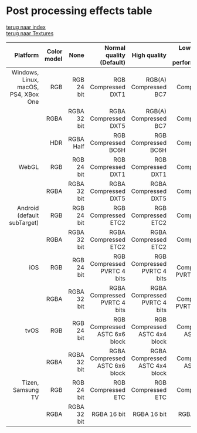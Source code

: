 # Post processing effects table

[terug naar index](/Index.md#graphics)   
[terug naar Textures](/Graphics/Textures.md) 

|                             Platform | Color model |        None |       Normal quality (Default) |                   High quality | Low quality (higher performance) |
|-------------------------------------:|------------:|------------:|-------------------------------:|-------------------------------:|---------------------------------:|
| Windows, Linux, macOS, PS4, XBox One |         RGB |  RGB 24 bit |            RGB Compressed DXT1 |          RGB(A) Compressed BC7 |              RGB Compressed DXT1 |
|                                      |        RGBA | RGBA 32 bit |           RGBA Compressed DXT5 |          RGB(A) Compressed BC7 |             RGBA Compressed DXT5 |
|                                      |         HDR |   RGBA Half |            RGB Compressed BC6H |            RGB Compressed BC6H |              RGB Compressed BC6H |
|                                WebGL |         RGB |  RGB 24 bit |            RGB Compressed DXT1 |            RGB Compressed DXT1 |              RGB Compressed DXT1 |
|                                      |        RGBA | RGBA 32 bit |           RGBA Compressed DXT5 |           RGBA Compressed DXT5 |             RGBA Compressed DXT5 |
|          Android (default subTarget) |         RGB |  RGB 24 bit |            RGB Compressed ETC2 |            RGB Compressed ETC2 |              RGB Compressed ETC2 |
|                                      |        RGBA | RGBA 32 bit |           RGBA Compressed ETC2 |           RGBA Compressed ETC2 |             RGBA Compressed ETC2 |
| iOS                                  | RGB         | RGB 24 bit  | RGB Compressed PVRTC 4 bits    | RGB Compressed PVRTC 4 bits    | RGB Compressed PVRTC 2 bits      |
|                                      | RGBA        | RGBA 32 bit | RGBA Compressed PVRTC 4 bits   | RGBA Compressed PVRTC 4 bits   | RGBA Compressed PVRTC 2 bits     |
| tvOS                                 | RGB         | RGB 24 bit  | RGB Compressed ASTC 6x6 block  | RGB Compressed ASTC 4x4 block  | RGB Compressed ASTC 8x8 block    |
|                                      | RGBA        | RGBA 32 bit | RGBA Compressed ASTC 6x6 block | RGBA Compressed ASTC 4x4 block | RGBA Compressed ASTC 8x8 block   |
| Tizen, Samsung TV                    | RGB         | RGB 24 bit  | RGB Compressed ETC             | RGB Compressed ETC             | RGB Compressed ETC               |
|                                      | RGBA        | RGBA 32 bit | RGBA 16 bit                    | RGBA 16 bit                    | RGBA 16 bit                      |
